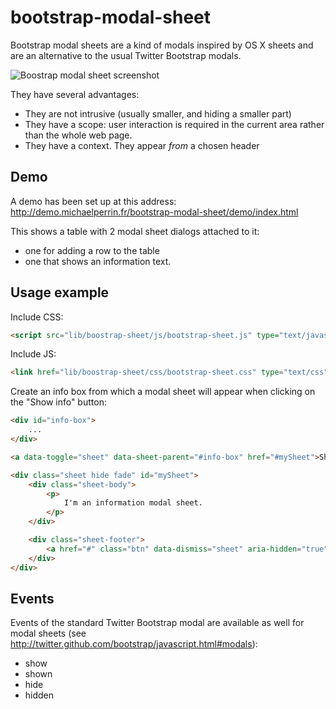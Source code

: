 bootstrap-modal-sheet
=====================

Bootstrap modal sheets are a kind of modals inspired by OS X sheets and are an alternative to the usual Twitter Bootstrap modals.

![Boostrap modal sheet screenshot](http://demo.michaelperrin.fr/assets/sheet-screenshot.png)

They have several advantages:
* They are not intrusive (usually smaller, and hiding a smaller part)
* They have a scope: user interaction is required in the current area rather than the whole web page.
* They have a context. They appear *from* a chosen header

## Demo

A demo has been set up at this address: http://demo.michaelperrin.fr/bootstrap-modal-sheet/demo/index.html

This shows a table with 2 modal sheet dialogs attached to it:

* one for adding a row to the table
* one that shows an information text.

## Usage example

Include CSS:

```html
<script src="lib/boostrap-sheet/js/bootstrap-sheet.js" type="text/javascript"></script>
```

Include JS:

```html
<link href="lib/boostrap-sheet/css/bootstrap-sheet.css" type="text/css" rel="stylesheet">
```

Create an info box from which a modal sheet will appear when clicking on the "Show info" button:

```html
<div id="info-box">
    ...
</div>

<a data-toggle="sheet" data-sheet-parent="#info-box" href="#mySheet">Show info</a>

<div class="sheet hide fade" id="mySheet">
    <div class="sheet-body">
        <p>
            I'm an information modal sheet.
        </p>
    </div>

    <div class="sheet-footer">
        <a href="#" class="btn" data-dismiss="sheet" aria-hidden="true">Cancel</a>
    </div>
</div>
```

## Events

Events of the standard Twitter Bootstrap modal are available as well for modal sheets (see http://twitter.github.com/bootstrap/javascript.html#modals):
* show
* shown
* hide
* hidden

